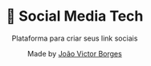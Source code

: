 <div align="center">
  <h1>🔋 Social Media Tech</h1>
  <p>Plataforma para criar seus link sociais</p>
  <p>Made by <a href="https://jvborges.dev.br">João Victor Borges</a></p>
</div>
